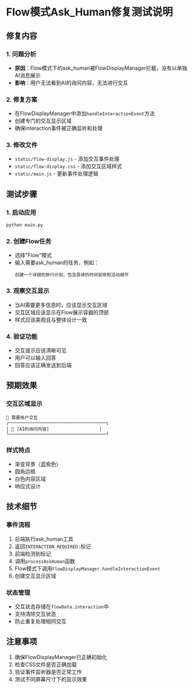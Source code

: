# Flow模式Ask_Human修复测试说明

## 修复内容

### 1. 问题分析
- **原因**：Flow模式下的ask_human被FlowDisplayManager拦截，没有以单独AI消息展示
- **影响**：用户无法看到AI的询问内容，无法进行交互

### 2. 修复方案
- 在FlowDisplayManager中添加`handleInteractionEvent`方法
- 创建专门的交互显示区域
- 确保interaction事件被正确监听和处理

### 3. 修改文件
- `static/flow-display.js` - 添加交互事件处理
- `static/flow-display.css` - 添加交互区域样式
- `static/main.js` - 更新事件处理逻辑

## 测试步骤

### 1. 启动应用
```bash
python main.py
```

### 2. 创建Flow任务
- 选择"Flow"模式
- 输入需要ask_human的任务，例如：
  ```
  创建一个详细的旅行计划，包含具体的时间安排和活动细节
  ```

### 3. 观察交互显示
- 当AI需要更多信息时，应该显示交互区域
- 交互区域应该显示在Flow展示容器的顶部
- 样式应该美观且与整体设计一致

### 4. 验证功能
- 交互提示应该清晰可见
- 用户可以输入回答
- 回答应该正确发送到后端

## 预期效果

### 交互区域显示
```
🤝 需要用户交互
┌─────────────────────────────────────┐
│ 🤖 [AI的询问内容]                   │
└─────────────────────────────────────┘
```

### 样式特点
- 渐变背景（蓝紫色）
- 圆角边框
- 白色内容区域
- 响应式设计

## 技术细节

### 事件流程
1. 后端执行ask_human工具
2. 返回`INTERACTION_REQUIRED:`标记
3. 前端检测到标记
4. 调用`processAskHuman`函数
5. Flow模式下调用`FlowDisplayManager.handleInteractionEvent`
6. 创建交互显示区域

### 状态管理
- 交互状态存储在`flowData.interaction`中
- 支持清除交互状态
- 防止重复处理相同交互

## 注意事项

1. 确保FlowDisplayManager已正确初始化
2. 检查CSS文件是否正确加载
3. 验证事件监听器是否正常工作
4. 测试不同屏幕尺寸下的显示效果
